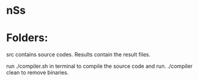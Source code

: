 # nSs
# Folders:
src contains source codes.
Results contain the result files.

run ./compiler.sh in terminal to compile the source code and run. ./compiler clean to remove binaries. 


